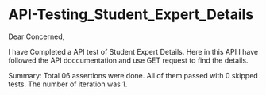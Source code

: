 # API-Testing_Student_Expert_Details

Dear Concerned,

I have Completed a API test of Student Expert Details. Here in this API I have followed the API doccumentation and use GET request to find the details.

Summary: Total 06 assertions were done. All of them passed with 0 skipped tests. The number of iteration was 1.
